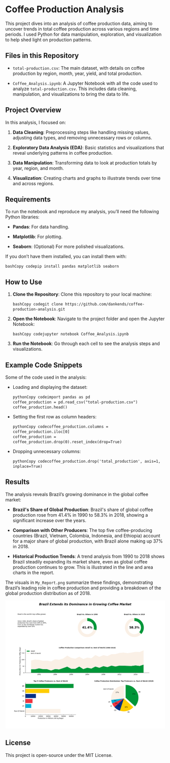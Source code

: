 Coffee Production Analysis
==========================

This project dives into an analysis of coffee production data, aiming to uncover
trends in total coffee production across various regions and time periods. I
used Python for data manipulation, exploration, and visualization to help shed
light on production patterns.

Files in this Repository
------------------------

-   `total-production.csv`: The main dataset, with details on coffee production
    by region, month, year, yield, and total production.

-   `Coffee_Analysis.ipynb`: A Jupyter Notebook with all the code used to
    analyze `total-production.csv`. This includes data cleaning, manipulation,
    and visualizations to bring the data to life.

Project Overview
----------------

In this analysis, I focused on:

1.  **Data Cleaning**: Preprocessing steps like handling missing values,
    adjusting data types, and removing unnecessary rows or columns.

2.  **Exploratory Data Analysis (EDA)**: Basic statistics and visualizations
    that reveal underlying patterns in coffee production.

3.  **Data Manipulation**: Transforming data to look at production totals by
    year, region, and month.

4.  **Visualization**: Creating charts and graphs to illustrate trends over time
    and across regions.

Requirements
------------

To run the notebook and reproduce my analysis, you’ll need the following Python
libraries:

-   **Pandas**: For data handling.

-   **Matplotlib**: For plotting.

-   **Seaborn**: (Optional) For more polished visualizations.

If you don’t have them installed, you can install them with:

~~~~~~~~~~~~~~~~~~~~~~~~~~~~~~~~~~~~~~~~~~~~~~~~~~~~~~~~~~~~~~~~~~~~~~~~~~~~~~~~
bashCopy codepip install pandas matplotlib seaborn
~~~~~~~~~~~~~~~~~~~~~~~~~~~~~~~~~~~~~~~~~~~~~~~~~~~~~~~~~~~~~~~~~~~~~~~~~~~~~~~~

How to Use
----------

1.  **Clone the Repository**: Clone this repository to your local machine:

    ~~~~~~~~~~~~~~~~~~~~~~~~~~~~~~~~~~~~~~~~~~~~~~~~~~~~~~~~~~~~~~~~~~~~~~~~~~~~
    bashCopy codegit clone https://github.com/dankends/coffee-production-analysis.git
    ~~~~~~~~~~~~~~~~~~~~~~~~~~~~~~~~~~~~~~~~~~~~~~~~~~~~~~~~~~~~~~~~~~~~~~~~~~~~

2.  **Open the Notebook**: Navigate to the project folder and open the Jupyter
    Notebook:

    ~~~~~~~~~~~~~~~~~~~~~~~~~~~~~~~~~~~~~~~~~~~~~~~~~~~~~~~~~~~~~~~~~~~~~~~~~~~~
    bashCopy codejupyter notebook Coffee_Analysis.ipynb
    ~~~~~~~~~~~~~~~~~~~~~~~~~~~~~~~~~~~~~~~~~~~~~~~~~~~~~~~~~~~~~~~~~~~~~~~~~~~~

3.  **Run the Notebook**: Go through each cell to see the analysis steps and
    visualizations.

Example Code Snippets
---------------------

Some of the code used in the analysis:

-   Loading and displaying the dataset:

    ~~~~~~~~~~~~~~~~~~~~~~~~~~~~~~~~~~~~~~~~~~~~~~~~~~~~~~~~~~~~~~~~~~~~~~~~~~~~
    pythonCopy codeimport pandas as pd
    coffee_production = pd.read_csv("total-production.csv")
    coffee_production.head()
    ~~~~~~~~~~~~~~~~~~~~~~~~~~~~~~~~~~~~~~~~~~~~~~~~~~~~~~~~~~~~~~~~~~~~~~~~~~~~

-   Setting the first row as column headers:

    ~~~~~~~~~~~~~~~~~~~~~~~~~~~~~~~~~~~~~~~~~~~~~~~~~~~~~~~~~~~~~~~~~~~~~~~~~~~~
    pythonCopy codecoffee_production.columns = coffee_production.iloc[0]
    coffee_production = coffee_production.drop(0).reset_index(drop=True)
    ~~~~~~~~~~~~~~~~~~~~~~~~~~~~~~~~~~~~~~~~~~~~~~~~~~~~~~~~~~~~~~~~~~~~~~~~~~~~

-   Dropping unnecessary columns:

    ~~~~~~~~~~~~~~~~~~~~~~~~~~~~~~~~~~~~~~~~~~~~~~~~~~~~~~~~~~~~~~~~~~~~~~~~~~~~
    pythonCopy codecoffee_production.drop('total_production', axis=1, inplace=True)
    ~~~~~~~~~~~~~~~~~~~~~~~~~~~~~~~~~~~~~~~~~~~~~~~~~~~~~~~~~~~~~~~~~~~~~~~~~~~~

Results
-------

The analysis reveals Brazil’s growing dominance in the global coffee market:

-   **Brazil's Share of Global Production**: Brazil's share of global coffee
    production rose from 41.4% in 1990 to 58.3% in 2018, showing a significant
    increase over the years.

-   **Comparison with Other Producers**: The top five coffee-producing countries
    (Brazil, Vietnam, Colombia, Indonesia, and Ethiopia) account for a major
    share of global production, with Brazil alone making up 37% in 2018.

-   **Historical Production Trends**: A trend analysis from 1990 to 2018 shows
    Brazil steadily expanding its market share, even as global coffee production
    continues to grow. This is illustrated in the line and area charts in the
    report.

The visuals in `My_Report.png` summarize these findings, demonstrating Brazil’s
leading role in coffee production and providing a breakdown of the global
production distribution as of 2018.

![Coffee Production Analysis Report](My_Report.png)


License
-------

This project is open-source under the MIT License.
